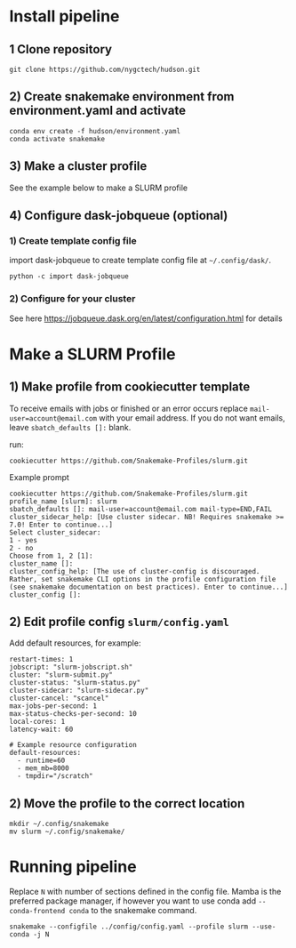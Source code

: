 # Install pipeline
## 1 Clone repository
```
git clone https://github.com/nygctech/hudson.git
```

## 2) Create snakemake environment from environment.yaml and activate
```
conda env create -f hudson/environment.yaml
conda activate snakemake
```

## 3) Make a cluster profile
See the example below to make a SLURM profile

## 4) Configure dask-jobqueue (optional)
### 1) Create template config file
import dask-jobqueue to create template config file at `~/.config/dask/`.
```
python -c import dask-jobqueue
```
### 2) Configure for your cluster
See here https://jobqueue.dask.org/en/latest/configuration.html for details

# Make a SLURM Profile
## 1) Make profile from cookiecutter template

To receive emails with jobs or finished or an error occurs replace `mail-user=account@email.com` with your email address. If you do not want emails, leave `sbatch_defaults []:` blank.

run:
```
cookiecutter https://github.com/Snakemake-Profiles/slurm.git
```

Example prompt
```
cookiecutter https://github.com/Snakemake-Profiles/slurm.git
profile_name [slurm]: slurm
sbatch_defaults []: mail-user=account@email.com mail-type=END,FAIL
cluster_sidecar_help: [Use cluster sidecar. NB! Requires snakemake >= 7.0! Enter to continue...]
Select cluster_sidecar:
1 - yes
2 - no
Choose from 1, 2 [1]:
cluster_name []:
cluster_config_help: [The use of cluster-config is discouraged. Rather, set snakemake CLI options in the profile configuration file (see snakemake documentation on best practices). Enter to continue...]
cluster_config []:
```

## 2) Edit profile config `slurm/config.yaml`

Add default resources, for example:
```
restart-times: 1
jobscript: "slurm-jobscript.sh"
cluster: "slurm-submit.py"
cluster-status: "slurm-status.py"
cluster-sidecar: "slurm-sidecar.py"
cluster-cancel: "scancel"
max-jobs-per-second: 1
max-status-checks-per-second: 10
local-cores: 1
latency-wait: 60

# Example resource configuration
default-resources:
  - runtime=60
  - mem_mb=8000
  - tmpdir="/scratch"
```

## 2) Move the profile to the correct location
```
mkdir ~/.config/snakemake
mv slurm ~/.config/snakemake/
```

# Running pipeline
Replace `N` with number of sections defined in the config file.
Mamba is the preferred package manager, if however you want to use conda add
`--conda-frontend conda` to the snakemake command. 

```
snakemake --configfile ../config/config.yaml --profile slurm --use-conda -j N
```
